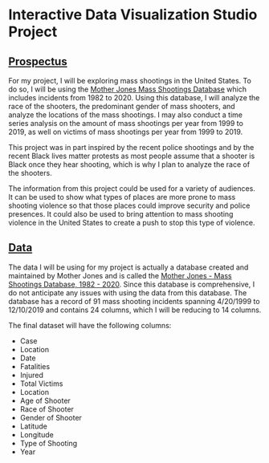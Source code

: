 # Interactive Data Visualization Studio Project

## [Prospectus](https://github.com/sheri-kamal/DATA78000-FA2020/blob/master/README.md)
For my project, I will be exploring mass shootings in the United States. To do so, I will be using the [Mother Jones Mass Shootings Database](https://docs.google.com/spreadsheets/d/1b9o6uDO18sLxBqPwl_Gh9bnhW-ev_dABH83M5Vb5L8o/edit#gid=0) which includes incidents from 1982 to 2020. Using this database, I will analyze the race of the shooters, the predominant gender of mass shooters, and analyze the locations of the mass shootings. I may also conduct a time series analysis on the amount of mass shootings per year from 1999 to 2019, as well on victims of mass shootings per year from 1999 to 2019.

This project was in part inspired by the recent police shootings and by the recent Black lives matter protests as most people assume that a shooter is Black once they hear shooting, which is why I plan to analyze the race of the shooters. 

The information from this project could be used for a variety of audiences. It can be used to show what types of places are more prone to mass shooting violence so that those places could improve security and police presences. It could also be used to bring attention to mass shooting violence in the United States to create a push to stop this type of violence.

## [Data](https://github.com/sheri-kamal/DATA78000-FA2020/blob/master/Mother%20Jones%20-%20Mass%20Shootings%20Database%2C%201982%20-%202020.csv)
The data I will be using for my project is actually a database created and maintained by Mother Jones and is called the [Mother Jones - Mass Shootings Database, 1982 - 2020](https://docs.google.com/spreadsheets/d/1b9o6uDO18sLxBqPwl_Gh9bnhW-ev_dABH83M5Vb5L8o/edit#gid=0). Since this database is comprehensive, I do not anticipate any issues with using the data from this database. The database has a record of 91 mass shooting incidents spanning 4/20/1999 to 12/10/2019 and contains 24 columns, which I will be reducing to 14 columns. 

The final dataset will have the following columns:
  * Case
  * Location
  * Date
  * Fatalities
  * Injured
  * Total Victims
  * Location
  * Age of Shooter
  * Race of Shooter
  * Gender of Shooter
  * Latitude
  * Longitude
  * Type of Shooting
  * Year
